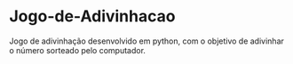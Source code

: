 # Jogo-de-Adivinhacao
Jogo de adivinhação desenvolvido em python, com o objetivo de adivinhar o número sorteado pelo computador.

